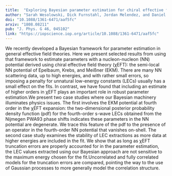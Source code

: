 ```yaml
---
title:  "Exploring Bayesian parameter estimation for chiral effective field theory using nucleon-nucleon phase shifts"
author: "Sarah Wesolowski, Dick Furnstahl, Jordan Melendez, and Daniel Phillips"
doi: "10.1088/1361-6471/aaf5fc"
arxiv: "1808.08211"
pub: "J. Phys. G 46, 045102"
link: "https://iopscience.iop.org/article/10.1088/1361-6471/aaf5fc"
---
```


We recently developed a Bayesian framework for parameter estimation in general effective field theories. Here we present selected results from using that framework to estimate parameters with a nucleon-nucleon (NN) potential derived using chiral effective field theory (χEFT): the semi-local NN potential of Epelbaum, Krebs, and Meißner (EKM). There are many NN scattering data, up to high energies, and with rather small errors, so imposing a penalty for unnatural low-energy constants (LECs) usually has a small effect on the fits. In contrast, we have found that including an estimate of higher orders in χEFT plays an important role in robust parameter estimation.We present two case studies where our Bayesian machinery illuminates physics issues. The first involves the EKM potential at fourth order in the χEFT expansion: the two-dimensional posterior probability density function (pdf) for the fourth-order s-wave LECs obtained from the Nijmegen PWA93 phase shifts indicates these parameters in the NN potential are degenerate. We trace this feature of the pdf to the presence of an operator in the fourth-order NN potential that vanishes on-shell. The second case study examines the stability of LEC extractions as more data at higher energies are included in the fit. We show that as long as χEFT truncation errors are properly accounted for in the parameter estimation, the LEC values extracted using our Bayesian approach are not sensitive to the maximum energy chosen for the fit.Uncorrelated and fully correlated models for the truncation errors are compared, pointing the way to the use of Gaussian processes to more generally model the correlation structure.
